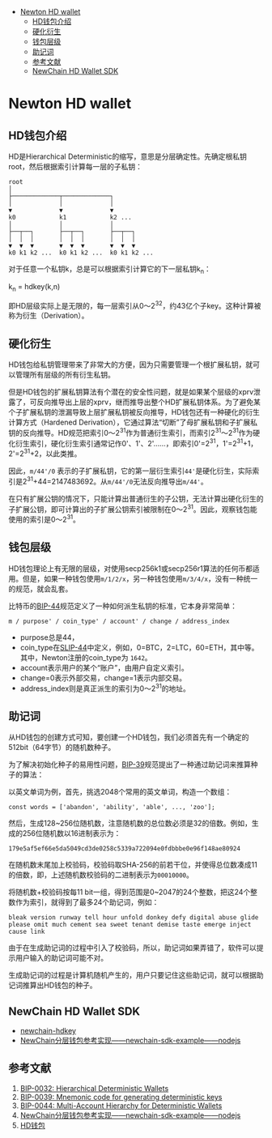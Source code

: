 <!-- START doctoc generated TOC please keep comment here to allow auto update -->
<!-- DON'T EDIT THIS SECTION, INSTEAD RE-RUN doctoc TO UPDATE -->

- [Newton HD wallet](#newton-hd-wallet)
  - [HD钱包介绍](#hd%E9%92%B1%E5%8C%85%E4%BB%8B%E7%BB%8D)
  - [硬化衍生](#%E7%A1%AC%E5%8C%96%E8%A1%8D%E7%94%9F)
  - [钱包层级](#%E9%92%B1%E5%8C%85%E5%B1%82%E7%BA%A7)
  - [助记词](#%E5%8A%A9%E8%AE%B0%E8%AF%8D)
  - [参考文献](#%E5%8F%82%E8%80%83%E6%96%87%E7%8C%AE)
  - [NewChain HD Wallet SDK](#NewChain-HD-Wallet-SDK)

<!-- END doctoc generated TOC please keep comment here to allow auto update -->

# Newton HD wallet

## HD钱包介绍

HD是Hierarchical Deterministic的缩写，意思是分层确定性。先确定根私钥root，然后根据索引计算每一层的子私钥：

```
root
│
├─────────────┬─────────────┐
│             │             │
▼             ▼             ▼
k0            k1            k2 ...
│             │             │
├──┬──┐       ├──┬──┐       ├──┬──┐
│  │  │       │  │  │       │  │  │
▼  ▼  ▼       ▼  ▼  ▼       ▼  ▼  ▼
k0 k1 k2 ...  k0 k1 k2 ...  k0 k1 k2 ...
```

对于任意一个私钥k，总是可以根据索引计算它的下一层私钥k<sub>n</sub>：

k<sub>n</sub> = hdkey(k,n)

即HD层级实际上是无限的，每一层索引从0～2<sup>32</sup>，约43亿个子key。这种计算被称为衍生（Derivation）。

## 硬化衍生

HD钱包给私钥管理带来了非常大的方便，因为只需要管理一个根扩展私钥，就可以管理所有层级的所有衍生私钥。

但是HD钱包的扩展私钥算法有个潜在的安全性问题，就是如果某个层级的xprv泄露了，可反向推导出上层的xprv，继而推导出整个HD扩展私钥体系。为了避免某个子扩展私钥的泄漏导致上层扩展私钥被反向推导，HD钱包还有一种硬化的衍生计算方式（Hardened Derivation），它通过算法“切断”了母扩展私钥和子扩展私钥的反向推导。HD规范把索引0～2<sup>31</sup>作为普通衍生索引，而索引2<sup>31</sup>～2<sup>31</sup>作为硬化衍生索引，硬化衍生索引通常记作0'、1'、2'……，即索引0'=2<sup>31</sup>，1'=2<sup>31</sup>+1，2'=2<sup>31</sup>+2，以此类推。

因此，`m/44'/0` 表示的子扩展私钥，它的第一层衍生索引`44'`是硬化衍生，实际索引是2<sup>31</sup>+44=2147483692。从`m/44'/0`无法反向推导出`m/44'`。

在只有扩展公钥的情况下，只能计算出普通衍生的子公钥，无法计算出硬化衍生的子扩展公钥，即可计算出的子扩展公钥索引被限制在0～2<sup>31</sup>。因此，观察钱包能使用的索引是0～2<sup>31</sup>。

## 钱包层级


HD钱包理论上有无限的层级，对使用secp256k1或secp256r1算法的任何币都适用。但是，如果一种钱包使用`m/1/2/x`，另一种钱包使用`m/3/4/x`，没有一种统一的规范，就会乱套。

比特币的[BIP-44](https://github.com/bitcoin/bips/blob/master/bip-0044.mediawiki)规范定义了一种如何派生私钥的标准，它本身非常简单：

```
m / purpose' / coin_type' / account' / change / address_index
```

- purpose总是44，
- coin_type在[SLIP-44](https://github.com/satoshilabs/slips/blob/master/slip-0044.md)中定义，例如，0=BTC，2=LTC，60=ETH，其中等。其中，Newton注册的coin_type为 `1642`。
- account表示用户的某个“账户”，由用户自定义索引。
- change=0表示外部交易，change=1表示内部交易。
- address_index则是真正派生的索引为0～2<sup>31</sup>的地址。

## 助记词

从HD钱包的创建方式可知，要创建一个HD钱包，我们必须首先有一个确定的512bit（64字节）的随机数种子。

为了解决初始化种子的易用性问题，[BIP-39](https://github.com/bitcoin/bips/blob/master/bip-0039.mediawiki)规范提出了一种通过助记词来推算种子的算法：

以英文单词为例，首先，挑选2048个常用的英文单词，构造一个数组：

```
const words = ['abandon', 'ability', 'able', ..., 'zoo'];
```

然后，生成128~256位随机数，注意随机数的总位数必须是32的倍数。例如，生成的256位随机数以16进制表示为：

```
179e5af5ef66e5da5049cd3de0258c5339a722094e0fdbbbe0e96f148ae80924
```

在随机数末尾加上校验码，校验码取SHA-256的前若干位，并使得总位数凑成11的倍数，即，上述随机数校验码的二进制表示为`00010000`。

将随机数+校验码按每11 bit一组，得到范围是0~2047的24个整数，把这24个整数作为索引，就得到了最多24个助记词，例如：

```
bleak version runway tell hour unfold donkey defy digital abuse glide please omit much cement sea sweet tenant demise taste emerge inject cause link
```

由于在生成助记词的过程中引入了校验码，所以，助记词如果弄错了，软件可以提示用户输入的助记词可能不对。

生成助记词的过程是计算机随机产生的，用户只要记住这些助记词，就可以根据助记词推算出HD钱包的种子。

## NewChain HD Wallet SDK

- [newchain-hdkey](https://www.npmjs.com/package/newchain-hdkey)
- [NewChain分层钱包参考实现——newchain-sdk-example——nodejs](https://github.com/newtonproject/newchain-sdk-example/blob/9dfe9b2ec9f5142f9edf64575d4c0d1039d27b04/examples/node/address.js#L32)


## 参考文献

1. [BIP-0032: Hierarchical Deterministic Wallets](https://github.com/bitcoin/bips/blob/master/bip-0032.mediawiki)
2. [BIP-0039: Mnemonic code for generating deterministic keys](https://github.com/bitcoin/bips/blob/master/bip-0039.mediawiki)
3. [BIP-0044: Multi-Account Hierarchy for Deterministic Wallets](https://github.com/bitcoin/bips/blob/master/bip-0044.mediawiki)
4. [NewChain分层钱包参考实现——newchain-sdk-example——nodejs](https://github.com/newtonproject/newchain-sdk-example/blob/9dfe9b2ec9f5142f9edf64575d4c0d1039d27b04/examples/node/address.js#L32)
5. [HD钱包](https://www.liaoxuefeng.com/wiki/1207298049439968/1207298278803712)
